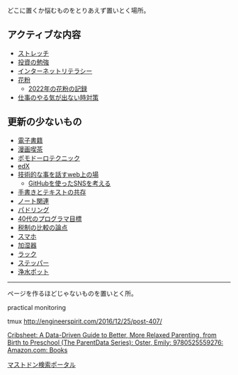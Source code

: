 どこに置くか悩むものをとりあえず置いとく場所。

## アクティブな内容

- [ストレッチ](ストレッチ.md)
- [投資の勉強](投資の勉強.md)
- [インターネットリテラシー](インターネットリテラシー.md)
- [花粉](花粉.md)
  - [2022年の花粉の記録](2022年の花粉の記録.md)
- [仕事のやる気が出ない時対策](仕事のやる気が出ない時対策.md)

## 更新の少ないもの

- [電子書籍](電子書籍.md)
- [漫画喫茶](漫画喫茶.md)
- [ポモドーロテクニック](ポモドーロテクニック.md)
- [edX](edX.md)
- [技術的な事を話すweb上の場](技術的な事を話すweb上の場.md)
  - [GitHubを使ったSNSを考える](GitHubを使ったSNSを考える.md)
- [手書きとテキストの共存](手書きとテキストの共存.md)
- [ノート関連](ノート関連.md)
- [パドリング](パドリング.md)
- [40代のプログラマ目標](40代のプログラマ目標.md)
- [税制の比較の論点](税制の比較の論点.md)
- [スマホ](スマホ.md)
- [加湿器](加湿器.md)
- [ラック](ラック.md)
- [ステッパー](ステッパー.md)
- [浄水ポット](浄水ポット.md)

----
ページを作るほどじゃないものを置いとく所。

practical monitoring

tmux
http://engineerspirit.com/2016/12/25/post-407/

[Cribsheet: A Data-Driven Guide to Better, More Relaxed Parenting, from Birth to Preschool (The ParentData Series): Oster, Emily: 9780525559276: Amazon.com: Books](https://www.amazon.com/Cribsheet-Data-Driven-Relaxed-Parenting-Preschool/dp/0525559272/)

[マストドン検索ポータル](https://msearch.fediverse.media/)